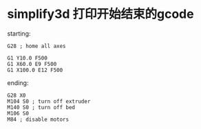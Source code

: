 # simplify3d 打印开始结束的gcode

starting:  
```gcode
G28 ; home all axes

G1 Y10.0 F500
G1 X60.0 E9 F500
G1 X100.0 E12 F500
```

ending:  
```gcode
G28 X0
M104 S0 ; turn off extruder
M140 S0 ; turn off bed
M106 S0
M84 ; disable motors
```
